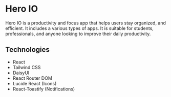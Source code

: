 # Hero IO

Hero IO is a productivity and focus app that helps users stay organized,  and efficient. It includes a various types of apps. It is suitable for students, professionals, and anyone looking to improve their daily productivity.

## Technologies

- React
- Tailwind CSS
- DaisyUI
- React Router DOM
- Lucide React (Icons)
- React-Toastify (Notifications)
